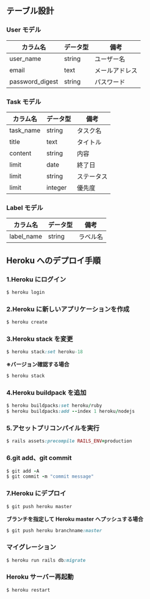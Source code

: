 ## テーブル設計

### User モデル

| カラム名        | データ型 | 備考           |
| --------------- | -------- | -------------- |
| user_name       | string   | ユーザー名     |
| email           | text     | メールアドレス |
| password_digest | string   | パスワード     |

### Task モデル

| カラム名  | データ型 | 備考       |
| --------- | -------- | ---------- |
| task_name | string   | タスク名   |
| title     | text     | タイトル   |
| content   | string   | 内容       |
| limit     | date     | 終了日     |
| limit     | string   | ステータス |
| limit     | integer  | 優先度     |

### Label モデル

| カラム名   | データ型 | 備考     |
| ---------- | -------- | -------- |
| label_name | string   | ラベル名 |

## Heroku へのデプロイ手順

### 1.Heroku にログイン

```ruby
$ heroku login
```

### 2.Heroku に新しいアプリケーションを作成

```ruby
$ heroku create
```

### 3.Heroku stack を変更

```ruby
$ heroku stack:set heroku-18
```

**※バージョン確認する場合**

```ruby
$ heroku stack
```

### 4.Heroku buildpack を追加

```ruby
$ heroku buildpacks:set heroku/ruby
$ heroku buildpacks:add --index 1 heroku/nodejs
```

### 5.アセットプリコンパイルを実行

```ruby
$ rails assets:precompile RAILS_ENV=production
```

### 6.git add、git commit

```ruby
$ git add -A
$ git commit -m "commit message"
```

### 7.Heroku にデプロイ

```ruby
$ git push heroku master
```

**ブランチを指定して Heroku master へプッシュする場合**

```ruby
$ git push heroku branchname:master
```

### マイグレーション

```ruby
$ heroku run rails db:migrate
```

### Heroku サーバー再起動

```ruby
$ heroku restart
```
